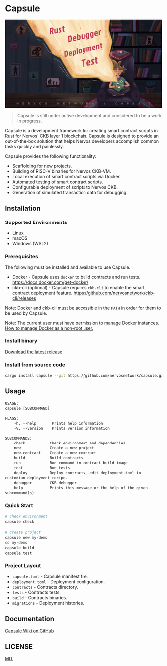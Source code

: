 # Capsule

![Capsule](./capsule.jpg)

> Capsule is still under active development and considered to be a work in progress.

Capsule is a development framework for creating smart contract scripts in Rust for Nervos' CKB layer 1 blockchain. Capsule is designed to provide an out-of-the-box solution that helps Nervos developers accomplish common tasks quickly and painlessly.

Capsule provides the following functionality:
- Scaffolding for new projects.
- Building of RISC-V binaries for Nervos CKB-VM.
- Local execution of smart contract scripts via Docker.
- Automated testing of smart contract scripts.
- Configurable deployment of scripts to Nervos CKB.
- Generation of simulated transaction data for debugging.

## Installation

### Supported Environments

- Linux
- macOS
- Windows (WSL2)

### Prerequisites

The following must be installed and available to use Capsule.

- Docker - Capsule uses `docker` to build contracts and run tests. https://docs.docker.com/get-docker/
- ckb-cli (optional) - Capsule requires `ckb-cli` to enable the smart contract deployment feature. https://github.com/nervosnetwork/ckb-cli/releases

Note: Docker and ckb-cli must be accessible in the `PATH` in order for them to be used by Capsule.

Note: The current user must have permission to manage Docker instances. [How to manage Docker as a non-root user.](https://docs.docker.com/engine/install/linux-postinstall/)

### Install binary

[Download the latest release](https://github.com/nervosnetwork/capsule/releases/latest)

### Install from source code

``` sh
cargo install capsule --git https://github.com/nervosnetwork/capsule.git --tag v0.1.3
```

## Usage

```
USAGE:
capsule [SUBCOMMAND]

FLAGS:
    -h, --help       Prints help information
    -V, --version    Prints version information

SUBCOMMANDS:
    check           Check environment and dependencies
    new             Create a new project
    new-contract    Create a new contract
    build           Build contracts
    run             Run command in contract build image
    test            Run tests
    deploy          Deploy contracts, edit deployment.toml to custodian deployment recipe.
    debugger        CKB debugger
    help            Prints this message or the help of the given subcommand(s)
```

### Quick Start

``` sh
# check environment
capsule check

# create project
capsule new my-demo
cd my-demo
capsule build
capsule test
```

### Project Layout

* `capsule.toml`    - Capsule manifest file.
* `deployment.toml` - Deployment configuration.
* `contracts`       - Contracts directory.
* `tests`           - Contracts tests.
* `build`           - Contracts binaries.
* `migrations`      - Deployment histories.

## Documentation

[Capsule Wiki on GitHub](https://github.com/nervosnetwork/capsule/wiki)

## LICENSE

[MIT](https://github.com/nervosnetwork/capsule/blob/master/LICENSE)
